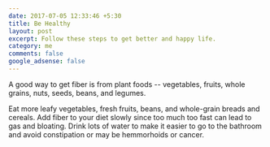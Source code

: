 ```yaml
---
date: 2017-07-05 12:33:46 +5:30
title: Be Healthy
layout: post
excerpt: Follow these steps to get better and happy life.
category: me
comments: false
google_adsense: false
---
```

A good way to get fiber is from plant foods -- vegetables, fruits, whole grains, nuts, seeds, beans, and legumes.

Eat more leafy vegetables, fresh fruits, beans, and whole-grain breads and cereals. Add fiber to your diet slowly since too much too fast can lead to gas and bloating. Drink lots of water to make it easier to go to the bathroom and avoid constipation or may be hemmorhoids or cancer.
